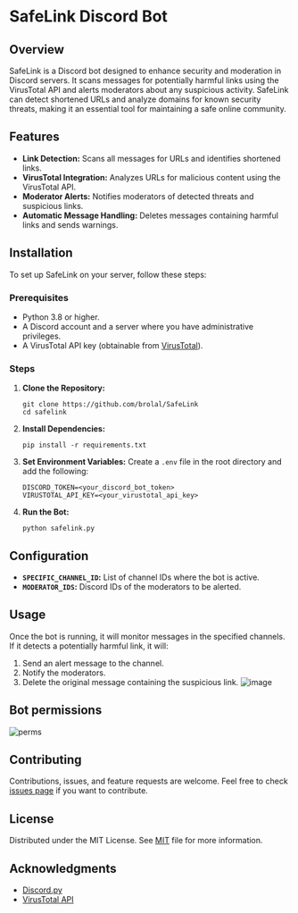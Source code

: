 # SafeLink Discord Bot

## Overview
SafeLink is a Discord bot designed to enhance security and moderation in Discord servers. It scans messages for potentially harmful links using the VirusTotal API and alerts moderators about any suspicious activity. SafeLink can detect shortened URLs and analyze domains for known security threats, making it an essential tool for maintaining a safe online community.

## Features
- **Link Detection:** Scans all messages for URLs and identifies shortened links.
- **VirusTotal Integration:** Analyzes URLs for malicious content using the VirusTotal API.
- **Moderator Alerts:** Notifies moderators of detected threats and suspicious links.
- **Automatic Message Handling:** Deletes messages containing harmful links and sends warnings.

## Installation
To set up SafeLink on your server, follow these steps:

### Prerequisites
- Python 3.8 or higher.
- A Discord account and a server where you have administrative privileges.
- A VirusTotal API key (obtainable from [VirusTotal](https://www.virustotal.com/)).

### Steps
1. **Clone the Repository:**
   ```
   git clone https://github.com/brolal/SafeLink
   cd safelink
   ```

2. **Install Dependencies:**
   ```
   pip install -r requirements.txt
   ```

3. **Set Environment Variables:**
   Create a `.env` file in the root directory and add the following:
   ```
   DISCORD_TOKEN=<your_discord_bot_token>
   VIRUSTOTAL_API_KEY=<your_virustotal_api_key>
   ```

4. **Run the Bot:**
   ```
   python safelink.py
   ```

## Configuration
- **`SPECIFIC_CHANNEL_ID`:** List of channel IDs where the bot is active.
- **`MODERATOR_IDS`:** Discord IDs of the moderators to be alerted.

## Usage
Once the bot is running, it will monitor messages in the specified channels. If it detects a potentially harmful link, it will:
1. Send an alert message to the channel.
2. Notify the moderators.
3. Delete the original message containing the suspicious link.
![image](https://github.com/brolal/SafeLink/assets/82910708/42ae0cf2-f312-4e73-909a-2f4a85f5b76e)

## Bot permissions
![perms](https://github.com/brolal/SafeLink/assets/82910708/069f6a33-cd69-41b7-8d91-eecbe5ca7133)

## Contributing
Contributions, issues, and feature requests are welcome. Feel free to check [issues page](https://github.com/brolal/SafeLink/issues) if you want to contribute.

## License
Distributed under the MIT License. See [MIT](link-to-your-license) file for more information.

## Acknowledgments
- [Discord.py](https://github.com/Rapptz/discord.py)
- [VirusTotal API](https://www.virustotal.com/)
